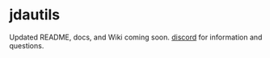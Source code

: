 # jdautils

Updated README, docs, and Wiki coming soon. [discord](https://discord.jaims.dev) for information and questions.
